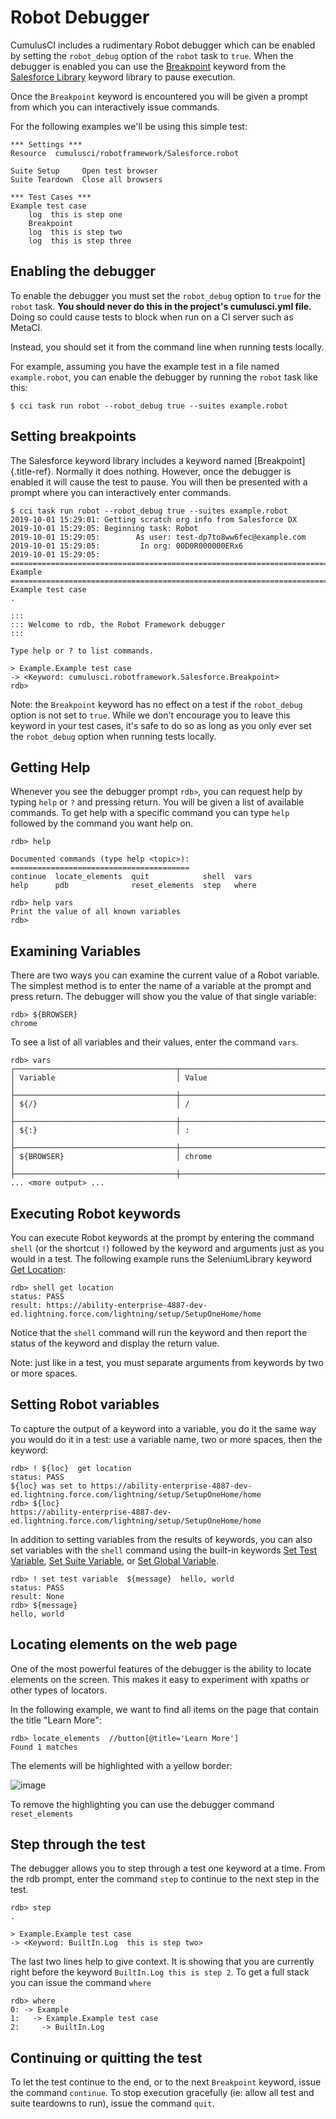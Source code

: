 # Robot Debugger

CumulusCI includes a rudimentary Robot debugger which can be enabled by
setting the `robot_debug` option of the `robot` task to `true`. When the
debugger is enabled you can use the
[Breakpoint](Keywords.html##Salesforce.Breakpoint) keyword from the
[Salesforce
Library](Keywords.html##file-cumulusci.robotframework.Salesforce) keyword
library to pause execution.

Once the `Breakpoint` keyword is encountered you will be given a prompt
from which you can interactively issue commands.

For the following examples we'll be using this simple test:

```robotframework
*** Settings ***
Resource  cumulusci/robotframework/Salesforce.robot

Suite Setup     Open test browser
Suite Teardown  Close all browsers

*** Test Cases ***
Example test case
    log  this is step one
    Breakpoint
    log  this is step two
    log  this is step three
```

## Enabling the debugger

To enable the debugger you must set the `robot_debug` option to `true`
for the `robot` task. **You should never do this in the project's
cumulusci.yml file.** Doing so could cause tests to block when run on a
CI server such as MetaCI.

Instead, you should set it from the command line when running tests
locally.

For example, assuming you have the example test in a file named
`example.robot`, you can enable the debugger by running the `robot` task
like this:

```console
$ cci task run robot --robot_debug true --suites example.robot
```

## Setting breakpoints

The Salesforce keyword library includes a keyword named
[Breakpoint]{.title-ref}. Normally it does nothing. However, once the
debugger is enabled it will cause the test to pause. You will then be
presented with a prompt where you can interactively enter commands.

```console
$ cci task run robot --robot_debug true --suites example.robot
2019-10-01 15:29:01: Getting scratch org info from Salesforce DX
2019-10-01 15:29:05: Beginning task: Robot
2019-10-01 15:29:05:        As user: test-dp7to8ww6fec@example.com
2019-10-01 15:29:05:         In org: 00D0R000000ERx6
2019-10-01 15:29:05:
==============================================================================
Example
==============================================================================
Example test case                                                     .

:::
::: Welcome to rdb, the Robot Framework debugger
:::

Type help or ? to list commands.

> Example.Example test case
-> <Keyword: cumulusci.robotframework.Salesforce.Breakpoint>
rdb>
```

Note: the `Breakpoint` keyword has no effect on a test if the
`robot_debug` option is not set to `true`. While we don't encourage you
to leave this keyword in your test cases, it's safe to do so as long as
you only ever set the `robot_debug` option when running tests locally.

## Getting Help

Whenever you see the debugger prompt `rdb>`, you can request help by
typing `help` or `?` and pressing return. You will be given a list of
available commands. To get help with a specific command you can type
`help` followed by the command you want help on.

```console
rdb> help

Documented commands (type help <topic>):
========================================
continue  locate_elements  quit            shell  vars
help      pdb              reset_elements  step   where

rdb> help vars
Print the value of all known variables
rdb>
```

## Examining Variables

There are two ways you can examine the current value of a Robot
variable. The simplest method is to enter the name of a variable at the
prompt and press return. The debugger will show you the value of that
single variable:

```console
rdb> ${BROWSER}
chrome
```

To see a list of all variables and their values, enter the command
`vars`.

```console
rdb> vars
┌────────────────────────────────────┬──────────────────────────────────────────────────┐
│ Variable                           │ Value                                            │
├────────────────────────────────────┼──────────────────────────────────────────────────┤
│ ${/}                               │ /                                                │
├────────────────────────────────────┼──────────────────────────────────────────────────┤
│ ${:}                               │ :                                                │
├────────────────────────────────────┼──────────────────────────────────────────────────┤
│ ${BROWSER}                         │ chrome                                           │
├────────────────────────────────────┼──────────────────────────────────────────────────┤
... <more output> ...
```

## Executing Robot keywords

You can execute Robot keywords at the prompt by entering the command
`shell` (or the shortcut `!`) followed by the keyword and arguments just
as you would in a test. The following example runs the SeleniumLibrary
keyword [Get
Location](http://robotframework.org/SeleniumLibrary/SeleniumLibrary.html##Get%20Location):

```console
rdb> shell get location
status: PASS
result: https://ability-enterprise-4887-dev-ed.lightning.force.com/lightning/setup/SetupOneHome/home
```

Notice that the `shell` command will run the keyword and then report the
status of the keyword and display the return value.

Note: just like in a test, you must separate arguments from keywords by
two or more spaces.

## Setting Robot variables

To capture the output of a keyword into a variable, you do it the same
way you would do it in a test: use a variable name, two or more spaces,
then the keyword:

```console
rdb> ! ${loc}  get location
status: PASS
${loc} was set to https://ability-enterprise-4887-dev-ed.lightning.force.com/lightning/setup/SetupOneHome/home
rdb> ${loc}
https://ability-enterprise-4887-dev-ed.lightning.force.com/lightning/setup/SetupOneHome/home
```

In addition to setting variables from the results of keywords, you can
also set variables with the `shell` command using the built-in keywords
[Set Test
Variable](http://robotframework.org/robotframework/latest/libraries/BuiltIn.html##Set%20Test%20Variable),
[Set Suite
Variable](http://robotframework.org/robotframework/latest/libraries/BuiltIn.html##Set%20Suite%20Variable),
or [Set Global
Variable](http://robotframework.org/robotframework/latest/libraries/BuiltIn.html##Set%20Global%20Variable).

```console
rdb> ! set test variable  ${message}  hello, world
status: PASS
result: None
rdb> ${message}
hello, world
```

## Locating elements on the web page

One of the most powerful features of the debugger is the ability to
locate elements on the screen. This makes it easy to experiment with
xpaths or other types of locators.

In the following example, we want to find all items on the page that
contain the title \"Learn More\":

```console
rdb> locate_elements  //button[@title='Learn More']
Found 1 matches
```

The elements will be highlighted with a yellow border:

![image](images/locate_elements_screenshot.png)

To remove the highlighting you can use the debugger command
`reset_elements`

## Step through the test

The debugger allows you to step through a test one keyword at a time.
From the rdb prompt, enter the command `step` to continue to the next
step in the test.

```console
rdb> step
.

> Example.Example test case
-> <Keyword: BuiltIn.Log  this is step two>
```

The last two lines help to give context. It is showing that you are
currently right before the keyword `BuiltIn.Log this is step 2`. To get
a full stack you can issue the command `where`

```console
rdb> where
0: -> Example
1:   -> Example.Example test case
2:     -> BuiltIn.Log
```

## Continuing or quitting the test

To let the test continue to the end, or to the next `Breakpoint`
keyword, issue the command `continue`. To stop execution gracefully (ie:
allow all test and suite teardowns to run), issue the command `quit`.

